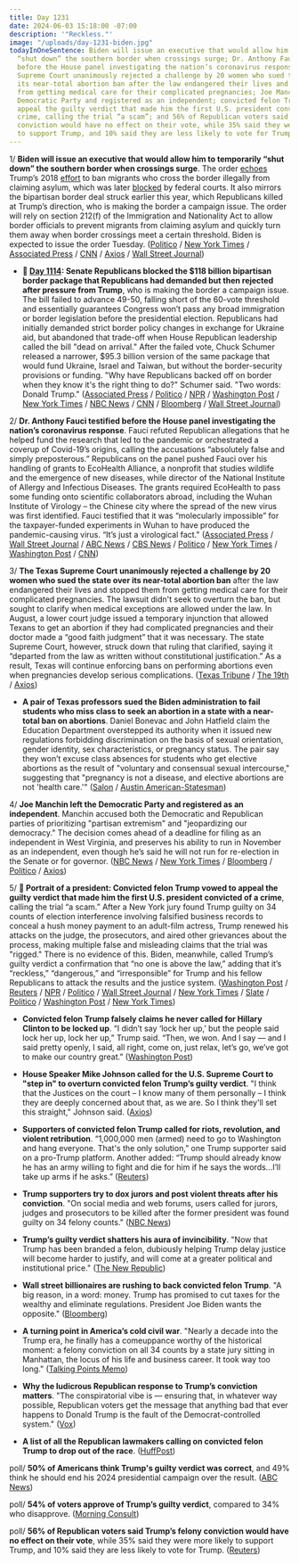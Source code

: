 ```yaml
---
title: Day 1231
date: 2024-06-03 15:18:00 -07:00
description: '"Reckless."'
image: "/uploads/day-1231-biden.jpg"
todayInOneSentence: Biden will issue an executive that would allow him to temporarily
  “shut down” the southern border when crossings surge; Dr. Anthony Fauci testified
  before the House panel investigating the nation’s coronavirus response; the Texas
  Supreme Court unanimously rejected a challenge by 20 women who sued the state over
  its near-total abortion ban after the law endangered their lives and stopped them
  from getting medical care for their complicated pregnancies; Joe Manchin left the
  Democratic Party and registered as an independent; convicted felon Trump vowed to
  appeal the guilty verdict that made him the first U.S. president convicted of a
  crime, calling the trial “a scam”; and 56% of Republican voters said Trump’s felony
  conviction would have no effect on their vote, while 35% said they were more likely
  to support Trump, and 10% said they are less likely to vote for Trump.
---
```


1/ **Biden will issue an executive that would allow him to temporarily “shut down” the southern border when crossings surge**. The order [echoes](https://whatthefuckjusthappenedtoday.com/2018/06/25/day-522/#1-trump-%E2%80%9Cwe-must-immediately%E2%80%9D-send-i) Trump’s 2018 [effort](https://whatthefuckjusthappenedtoday.com/2018/11/21/day-671/#2-the-white-house-attacked-%E2%80%9Cactivist) to ban migrants who cross the border illegally from claiming asylum, which was later [blocked](https://whatthefuckjusthappenedtoday.com/2018/11/20/day-670/#3-a-federal-judge-temporarily-blocke) by federal courts. It also mirrors the bipartisan border deal struck earlier this year, which Republicans killed at Trump’s direction, who is making the border a campaign issue. The order will rely on section 212(f) of the Immigration and Nationality Act to allow border officials to prevent migrants from claiming asylum and quickly turn them away when border crossings meet a certain threshold. Biden is expected to issue the order Tuesday. ([Politico](https://www.politico.com/news/2024/06/02/biden-executive-action-border-tuesday-00161176) / [New York Times](https://www.nytimes.com/2024/06/03/us/politics/biden-immigration-asylum-order.html) / [Associated Press](https://apnews.com/article/texas-border-immigration-mayors-biden-edinburg-brownsville-c67840732b442d109a84a03754ce121b) / [CNN](https://www.cnn.com/2024/05/31/politics/biden-administration-border-executive-action/) / [Axios](https://www.axios.com/2024/06/03/biden-border-executive-order-immigration-asylum) / [Wall Street Journal](https://www.wsj.com/us-news/biden-to-issue-executive-order-on-southern-border-limiting-asylum-rules-a9a021a5?mod=hp_lead_pos1))

* **📌 [Day 1114](https://whatthefuckjusthappenedtoday.com/2024/02/07/day-1114/#3-senate-republicans-blocked-the-118): Senate Republicans blocked the $118 billion bipartisan border package that Republicans had demanded but then rejected after pressure from Trump**, who is making the border a campaign issue. The bill failed to advance 49-50, falling short of the 60-vote threshold and essentially guarantees Congress won’t pass any broad immigration or border legislation before the presidential election. Republicans had initially demanded strict border policy changes in exchange for Ukraine aid, but abandoned that trade-off when House Republican leadership called the bill "dead on arrival." After the failed vote, Chuck Schumer released a narrower, $95.3 billion version of the same package that would fund Ukraine, Israel and Taiwan, but without the border-security provisions or funding. "Why have Republicans backed off on border when they know it's the right thing to do?" Schumer said. "Two words: Donald Trump." ([Associated Press](https://apnews.com/article/congress-ukraine-aid-border-security-386dcc54b29a5491f8bd87b727a284f8) / [Politico](https://www.politico.com/live-updates/2024/02/07/congress/senate-supplemental-ukraine-border-aid-00140187) / [NPR](https://www.npr.org/2024/02/07/1229785349/border-deal-ukraine-aid-senate) / [Washington Post](https://www.washingtonpost.com/politics/2024/02/07/senate-border-security-vote/) / [New York Times](https://www.nytimes.com/live/2024/02/07/us/congress-ukraine-israel-aid) / [NBC News](https://www.nbcnews.com/politics/congress/chuck-schumer-push-stripped-israel-ukraine-aid-package-gop-blocks-sena-rcna137661) / [CNN](https://www.cnn.com/politics/live-news/senate-vote-border-bill-aid-02-07-24/index.html) / [Bloomberg](https://www.bloomberg.com/news/articles/2024-02-07/senate-vote-ends-border-deal-prospects-setting-election-fight?srnd=premium&sref=MIBMEEoj) / [Wall Street Journal](https://www.wsj.com/politics/policy/senate-rushes-to-aid-ukraine-setting-stage-for-dramatic-vote-c460e43c?mod=hp_lead_pos2))

2/ **Dr. Anthony Fauci testified before the House panel investigating the nation’s coronavirus response**. Fauci refuted Republican allegations that he helped fund the research that led to the pandemic or orchestrated a coverup of Covid-19’s origins, calling the accusations “absolutely false and simply preposterous.” Republicans on the panel pushed Fauci over his handling of grants to EcoHealth Alliance, a nonprofit that studies wildlife and the emergence of new diseases, while director of the National Institute of Allergy and Infectious Diseases. The grants required EcoHealth to pass some funding onto scientific collaborators abroad, including the Wuhan Institute of Virology – the Chinese city where the spread of the new virus was first identified. Fauci testified that it was “molecularly impossible” for the taxpayer-funded experiments in Wuhan to have produced the pandemic-causing virus. “It’s just a virological fact." ([Associated Press](https://apnews.com/article/fauci-covid-pandemic-origin-congress-a66625482f25824476ee315484790230) / [Wall Street Journal](https://www.wsj.com/politics/anthony-fauci-to-appear-before-house-committee-on-covid-06142639) / [ABC News](https://abcnews.go.com/Politics/republicans-poised-grill-anthony-fauci-covid-19-response/story?id=110677611) / [CBS News](https://www.cbsnews.com/news/anthony-fauci-testimony-house-select-subcommittee-on-the-coronavirus-pandemic/) / [Politico](https://www.politico.com/news/2024/06/03/fauci-congress-covid-hearing-00161287) / [New York Times](https://www.nytimes.com/2024/06/03/science/fauci-hearing-covid-origins.html) / [Washington Post](https://www.washingtonpost.com/health/2024/06/03/fauci-covid-house-testimony-lab-leak/) / [CNN](https://www.cnn.com/politics/live-news/anthony-fauci-covid-origins-hearing-06-03-24/index.html))

3/ **The Texas Supreme Court unanimously rejected a challenge by 20 women who sued the state over its near-total abortion ban** after the law endangered their lives and stopped them from getting medical care for their complicated pregnancies. The lawsuit didn't seek to overturn the ban, but sought to clarify when medical exceptions are allowed under the law. In August, a lower court judge issued a temporary injunction that allowed Texans to get an abortion if they had complicated pregnancies and their doctor made a “good faith judgment” that it was necessary. The state Supreme Court, however, struck down that ruling that clarified, saying it “departed from the law as written without constitutional justification.” As a result, Texas will continue enforcing bans on performing abortions even when pregnancies develop serious complications. ([Texas Tribune](https://www.texastribune.org/2024/05/31/texas-supreme-court-zurawski-abortion/) / [The 19th](https://19thnews.org/2024/05/texas-abortion-lawsuit-ruling-rejects-medical-exemptions/) / [Axios](https://www.axios.com/2024/05/31/texas-abortion-ban-supreme-court))

* **A pair of Texas professors sued the Biden administration to fail students who miss class to seek an abortion in a state with a near-total ban on abortions**. Daniel Bonevac and John Hatfield claim the Education Department overstepped its authority when it issued new regulations forbidding discrimination on the basis of sexual orientation, gender identity, sex characteristics, or pregnancy status. The pair say they won’t excuse class absences for students who get elective abortions as the result of "voluntary and consensual sexual intercourse," suggesting that "pregnancy is not a disease, and elective abortions are not 'health care.'" ([Salon](https://www.salon.com/2024/06/03/texas-professors-to-fail-students-seek-abortions/) / [Austin American-Statesman](https://www.statesman.com/story/news/politics/state/2024/06/03/ut-austin-professors-sue-biden-over-abortions-lgbtq-rules-texas/73913404007/))

4/ **Joe Manchin left the Democratic Party and registered as an independent**. Manchin accused both the Democratic and Republican parties of prioritizing "partisan extremism" and "jeopardizing our democracy." The decision comes ahead of a deadline for filing as an independent in West Virginia, and preserves his ability to run in November as an independent, even though he’s said he will not run for re-election in the Senate or for governor. ([NBC News](https://www.nbcnews.com/politics/congress/sen-joe-manchin-leaves-democratic-party-registers-independent-rcna154885) / [New York Times](https://www.nytimes.com/2024/05/31/us/politics/joe-manchin-independent.html) / [Bloomberg](https://www.bloomberg.com/news/articles/2024-05-31/long-time-democrat-manchin-quits-party-registers-as-independent?sref=MIBMEEoj) / [Politico](https://www.politico.com/live-updates/2024/05/31/congress/manchin-independent-west-virginia-senate-governor-00160969) / [Axios](https://www.axios.com/2024/05/31/joe-manchin-leaves-democratic-party-independent))

5/ **👑 Portrait of a president: Convicted felon Trump vowed to appeal the guilty verdict that made him the first U.S. president convicted of a crime**, calling the trial “a scam.” After a New York jury found Trump guilty on 34 counts of election interference involving falsified business records to conceal a hush money payment to an adult-film actress, Trump renewed his attacks on the judge, the prosecutors, and aired other grievances about the process, making multiple false and misleading claims that the trial was "rigged." There is no evidence of this. Biden, meanwhile, called Trump’s guilty verdict a confirmation that “no one is above the law,” adding that it’s “reckless,” “dangerous,” and “irresponsible” for Trump and his fellow Republicans to attack the results and the justice system. ([Washington Post](https://www.washingtonpost.com/elections/2024/05/31/trump-guilty-verdict/) / [Reuters](https://www.reuters.com/world/us/white-house-race-plunges-into-uncharted-territory-trump-awaits-july-sentencing-2024-05-31/) / [NPR](https://www.npr.org/2024/05/31/g-s1-2149/trump-trial-guilty-verdict-press-conference) / [Politico](https://www.politico.com/news/2024/05/31/trump-post-trial-speech-00160997) / [Wall Street Journal](https://www.wsj.com/politics/elections/trump-decries-guilty-verdict-presses-ahead-with-campaign-against-biden-a822778a) / [New York Times](https://www.nytimes.com/live/2024/05/31/nyregion/trump-news-guilty-verdict) / [Slate](https://slate.com/news-and-politics/2024/05/trump-guilty-verdict-conviction-hush-money-trial-jury.html) / [Politico](https://www.politico.com/news/2024/05/31/biden-trump-guilty-verdict-00161025) / [Washington Post](https://www.washingtonpost.com/politics/2024/05/31/biden-blasts-trump-attacks-legal-system/) / [New York Times](https://www.nytimes.com/2024/05/31/us/politics/biden-trump-guilty-verdict.html))

* **Convicted felon Trump falsely claims he never called for Hillary Clinton to be locked up**. “I didn’t say ‘lock her up,’ but the people said lock her up, lock her up,” Trump said. “Then, we won. And I say — and I said pretty openly, I said, all right, come on, just relax, let’s go, we’ve got to make our country great.” ([Washington Post](https://www.washingtonpost.com/politics/2024/06/02/trump-hillary-clinton-lock-her-up/))

* **House Speaker Mike Johnson called for the U.S. Supreme Court to "step in" to overturn convicted felon Trump’s guilty verdict**. "I think that the Justices on the court – I know many of them personally – I think they are deeply concerned about that, as we are. So I think they'll set this straight," Johnson said. ([Axios](https://www.axios.com/2024/05/31/mike-johnson-trump-supreme-court))

* **Supporters of convicted felon Trump called for riots, revolution, and violent retribution**. “1,000,000 men (armed) need to go to Washington and hang everyone. That's the only solution,” one Trump supporter said on a pro-Trump platform. Another added: “Trump should already know he has an army willing to fight and die for him if he says the words...I’ll take up arms if he asks.” ([Reuters](https://www.reuters.com/world/us/trump-supporters-call-riots-violent-retribution-after-verdict-2024-05-31/))

* **Trump supporters try to dox jurors and post violent threats after his conviction**. "On social media and web forums, users called for jurors, judges and prosecutors to be killed after the former president was found guilty on 34 felony counts." ([NBC News](https://www.nbcnews.com/politics/donald-trump/trump-supporters-try-doxx-jurors-violent-threats-conviction-rcna154882))

* **Trump’s guilty verdict shatters his aura of invincibility**. "Now that Trump has been branded a felon, dubiously helping Trump delay justice will become harder to justify, and will come at a greater political and institutional price." ([The New Republic](https://newrepublic.com/article/182111/trump-guilty-verdict-hush-money-shatters-aura-invincibility))

* **Wall street billionaires are rushing to back convicted felon Trump**. "A big reason, in a word: money. Trump has promised to cut taxes for the wealthy and eliminate regulations. President Joe Biden wants the opposite." ([Bloomberg](https://www.bloomberg.com/news/features/2024-05-31/billionaires-back-trump-despite-guilty-verdict-in-hush-money-trial?sref=MIBMEEoj))

* **A turning point in America’s cold civil war**. "Nearly a decade into the Trump era, he finally has a comeuppance worthy of the historical moment: a felony conviction on all 34 counts by a state jury sitting in Manhattan, the locus of his life and business career. It took way too long." ([Talking Points Memo](https://talkingpointsmemo.com/morning-memo/trump-conviction-american-cold-civil-war))

* **Why the ludicrous Republican response to Trump’s conviction matters**. "The conspiratorial vibe is — ensuring that, in whatever way possible, Republican voters get the message that anything bad that ever happens to Donald Trump is the fault of the Democrat-controlled system." ([Vox](https://www.vox.com/politics/352814/trump-conviction-republican-response))

* **A list of all the Republican lawmakers calling on convicted felon Trump to drop out of the race**. ([HuffPost](https://www.huffpost.com/entry/republican-lawmakers-donald-trump-guilty-verdict-resign_n_6658fafde4b08f9fa13ff7aa?ded))

poll/ **50% of Americans think Trump's guilty verdict was correct**, and 49% think he should end his 2024 presidential campaign over the result. ([ABC News](https://abcnews.go.com/Politics/plurality-americans-trumps-guilty-verdict-correct-hush-money/story?id=110744698))

poll/ **54% of voters approve of Trump’s guilty verdict**, compared to 34% who disapprove. ([Morning Consult](https://pro.morningconsult.com/analysis/donald-trump-polling-guilty-verdict-jury-trial))

poll/ **56% of Republican voters said Trump’s felony conviction would have no effect on their vote**, while 35% said they were more likely to support Trump, and 10% said they are less likely to vote for Trump. ([Reuters](https://www.reuters.com/world/us/one-10-republicans-less-likely-vote-trump-after-guilty-verdict-reutersipsos-poll-2024-05-31/))